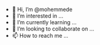 - 👋 Hi, I’m @mohemmede
- 👀 I’m interested in ...
- 🌱 I’m currently learning ...
- 💞️ I’m looking to collaborate on ...
- 📫 How to reach me ...

<!---
mohemmede/mohemmede is a ✨ special ✨ repository because its `README.md` (this file) appears on your GitHub profile.
You can click the Preview link to take a look at your changes.
--->
